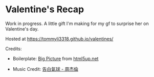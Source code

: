 # Valentine's Recap

Work in progress. A little gift I'm making for my gf to surprise her on Valentine's day.

Hosted at https://tommyli3318.github.io/valentines/

Credits:

* Boilerplate: [Big Picture](https://html5up.net/big-picture) from [html5up.net](https://html5up.net/)

* Music Credit: [告白氣球 - 周杰倫](https://www.youtube.com/watch?v=bu7nU9Mhpyo)